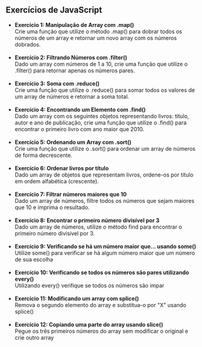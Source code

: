 ## Exercícios de JavaScript

* **Exercicio 1: Manipulação de Array com .map()** <br>
  Crie uma função que utilize o método .map() para dobrar todos os números de um array e retornar um novo array com os números dobrados.<br><br>
* **Exercício 2: Filtrando Números com .filter()** <br>
   Dado um array com números de 1 a 10, crie uma função que utilize o .filter() para retornar apenas os números pares.<br><br>
* **Exercício 3: Soma com .reduce()** <br>
   Crie uma função que utilize o .reduce() para somar todos os valores de um array de números e retornar a soma total.<br><br>
*  **Exercício 4: Encontrando um Elemento com .find()** <br>
   Dado um array com os seguintes objetos representando livros: título, autor e ano de publicação, crie uma função que utilize o .find() para encontrar o primeiro livro com ano maior que 2010.<br><br>
*  **Exercício 5: Ordenando um Array com .sort()** <br>
   Crie uma função que utilize o .sort() para ordenar um array de números de forma decrescente.<br><br>
*  **Exercício 6: Ordenar livros por título**<br>
  Dado um array de objetos que representam livros, ordene-os por título em ordem alfabética (crescente).<br><br>
*  **Exercício 7: Filtrar números maiores que 10**<br>
  Dado um array de números, filtre todos os números que sejam maiores que 10 e imprima o resultado.<br><br>
*  **Exercício 8: Encontrar o primeiro número divisível por 3**<br>
  Dado um array de números, utilize o método find para encontrar o primeiro número divisível por 3.<br><br>
*  **Exercício 9: Verificando se há um número maior que... usando some()**<br>
  Utilize some() para verificar se há algum número maior que um número de sua escolha<br><br>
*  **Exercício 10: Verificando se todos os números são pares utilizando every()**<br>
  Utilizando every() verifique se todos os números são impar<br><br>
*  **Exercício 11: Modificando um array com splice()**<br>
  Remova o segundo elemento do array e substitua-o por "X" usando splice()<br><br>
*  **Exercício 12: Copiando uma parte do array usando slice()**<br>
  Pegue os três primeiros números do array sem modificar o original e crie outro array<br><br>
